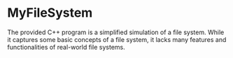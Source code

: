 # MyFileSystem
The provided C++ program is a simplified simulation of a file system. While it captures some basic concepts of a file system, it lacks many features and functionalities of real-world file systems. 
